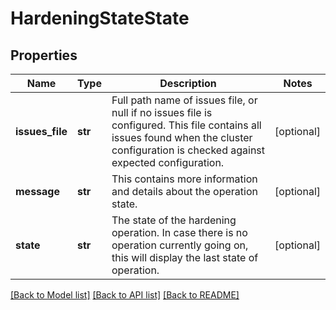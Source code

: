 # HardeningStateState

## Properties
Name | Type | Description | Notes
------------ | ------------- | ------------- | -------------
**issues_file** | **str** | Full path name of issues file, or null if no issues file is configured. This file contains all issues found when the cluster configuration is checked against expected configuration. | [optional] 
**message** | **str** | This contains more information and details about the operation state. | [optional] 
**state** | **str** | The state of the hardening operation. In case there is no operation currently going on, this will display the last state of operation. | [optional] 

[[Back to Model list]](../README.md#documentation-for-models) [[Back to API list]](../README.md#documentation-for-api-endpoints) [[Back to README]](../README.md)


